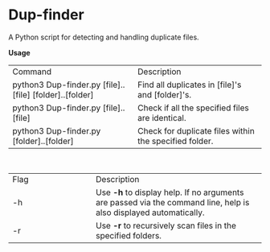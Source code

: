 # Dup-finder

A Python script for detecting and handling duplicate files.
<br>

<strong>Usage</strong><br>
<table>
  <tr><td>Command</td><td>Description</td></tr>
  <tr>
    <td>python3 Dup-finder.py [file]..[file] [folder]..[folder]</td>
    <td>Find all duplicates in [file]'s and [folder]'s.</td>
  </tr>
  <tr>
    <td>python3 Dup-finder.py [file]..[file]</td>
    <td>Check if all the specified files are identical.</td>
  </tr>
  <tr>
    <td>python3 Dup-finder.py [folder]..[folder]</td>
    <td>Check for duplicate files within the specified folder.</td>
  </tr>
</table>
<br>
<table>
  <tr>  
    <tr><td>Flag</td><td>Description</td></tr>
  </tr>
  <tr>
  <td style="width: 150px;">-h</td>
  <td>Use <strong>-h</strong> to display help. If no arguments are passed via the command line, help is also displayed automatically.</td>
</tr>
<tr>
  <td style="width: 150px;">-r</td>
  <td>Use <strong>-r</strong> to recursively scan files in the specified folders.</td>
</tr>
</table>
